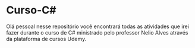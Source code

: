 # Curso-C#
Olá pessoal nesse repositório você encontrará todas as atividades que irei fazer durante o curso de C#  ministrado pelo professor Nelio Alves através da plataforma de cursos Udemy.
